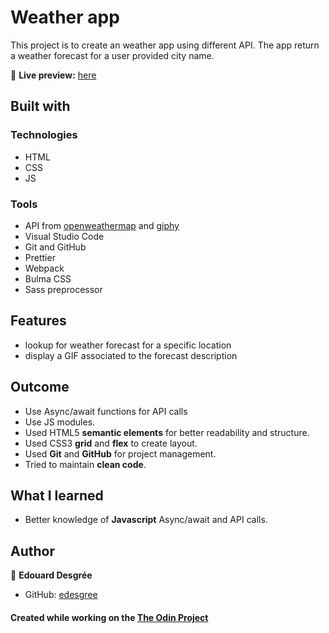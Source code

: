 # Weather app

This project is to create an weather app using different API.
The app return a weather forecast for a user provided city name.

🔗 **Live preview:** [here](https://edesgree.github.io/odin-weather-app/dist/)

## Built with

### Technologies

- HTML
- CSS
- JS

### Tools

- API from [openweathermap](https://openweathermap.org/api) and [giphy](https://developers.giphy.com/)
- Visual Studio Code
- Git and GitHub
- Prettier
- Webpack
- Bulma CSS
- Sass preprocessor

## Features

- lookup for weather forecast for a specific location
- display a GIF associated to the forecast description

## Outcome

- Use Async/await functions for API calls
- Use JS modules.
- Used HTML5 **semantic elements** for better readability and structure.
- Used CSS3 **grid** and **flex** to create layout.
- Used **Git** and **GitHub** for project management.
- Tried to maintain **clean code**.

## What I learned

- Better knowledge of **Javascript** Async/await and API calls.

## Author

👤 **Edouard Desgrée**

- GitHub: [edesgree](https://github.com/edesgree)

#### Created while working on the [The Odin Project](https://www.theodinproject.com/)
